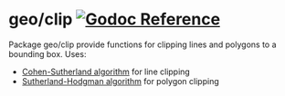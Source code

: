 # geo/clip [![Godoc Reference](https://pkg.go.dev/badge/github.com/pchchv/geo)](https://pkg.go.dev/github.com/pchchv/geo/clip)

Package geo/clip provide functions for clipping lines and polygons to a bounding box.
Uses:

- [Cohen-Sutherland algorithm](https://en.wikipedia.org/wiki/Cohen%E2%80%93Sutherland_algorithm) for line clipping
- [Sutherland-Hodgman algorithm](https://en.wikipedia.org/wiki/Sutherland%E2%80%93Hodgman_algorithm) for polygon clipping
